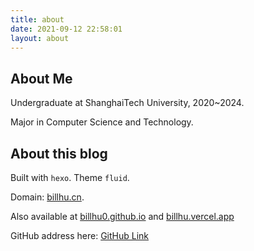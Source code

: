 ```yaml
---
title: about
date: 2021-09-12 22:58:01
layout: about
---
```


## About Me

Undergraduate at ShanghaiTech University, 2020~2024.

Major in Computer Science and Technology.

## About this blog

Built with `hexo`. Theme `fluid`.

Domain: [billhu.cn](https://billhu.cn). 

Also available at [billhu0.github.io](https://billhu0.github.io) and [billhu.vercel.app](https://billhu.vercel.app)

GitHub address here: [GitHub Link](https://github.com/billhu0/billhu-hexo-blog)
